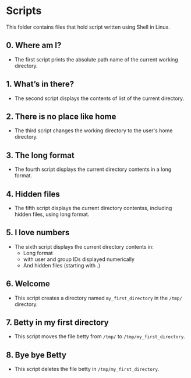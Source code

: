 # Scripts
This folder contains files that hold script written using Shell in Linux.


## 0. Where am I? 
- The first script prints the absolute path name of the current working directory.

## 1. What’s in there? 
- The second script displays the contents of list of the current directory.

## 2. There is no place like home 
- The third script changes the working directory to the user's home directory.

## 3. The long format 
- The fourth script displays the current directory contents in a long format.

## 4. Hidden files 
- The fifth script displays the current directory contentss, including hidden files, using long format.

## 5. I love numbers
- The sixth script displays the current directory contents in:
  - Long format
  - with user and group IDs displayed numerically
  - And hidden files (starting with .)

## 6. Welcome
- This script creates a directory named `my_first_directory` in the `/tmp/` directory.

## 7. Betty in my first directory 
- This script moves the file betty from `/tmp/` to `/tmp/my_first_directory`.

## 8. Bye bye Betty
- This script deletes the file betty in `/tmp/my_first_directory`.
